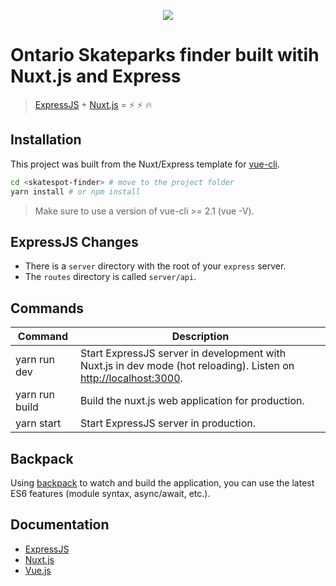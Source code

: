 <p align="center"><img src="https://cloud.githubusercontent.com/assets/904724/22470179/b84f58d8-e7ce-11e6-995b-0933711ca566.png"></p>


# Ontario Skateparks finder built witih Nuxt.js and Express

> [ExpressJS](http://expressjs.com/) + [Nuxt.js](https://nuxtjs.org) = :zap: :zap: :fire:

## Installation

This project was built from the Nuxt/Express template for [vue-cli](https://github.com/vuejs/vue-cli).

```bash
cd <skatespot-finder> # move to the project folder
yarn install # or npm install
```

> Make sure to use a version of vue-cli >= 2.1 (vue -V).

## ExpressJS Changes

- There is a  `server` directory with the root of your `express` server.
- The `routes` directory is called `server/api`.

## Commands

| Command | Description |
|---------|-------------|
| yarn run dev | Start ExpressJS server in development with Nuxt.js in dev mode (hot reloading). Listen on [http://localhost:3000](http://localhost:3000). |
| yarn run build | Build the nuxt.js web application for production. |
| yarn start | Start ExpressJS server in production. |

## Backpack

Using [backpack](https://github.com/palmerhq/backpack) to watch and build the application, you can use the latest ES6 features (module syntax, async/await, etc.).

## Documentation

- [ExpressJS](http://expressjs.com/en/guide/routing.html)
- [Nuxt.js](https://nuxtjs.org/guide/)
- [Vue.js](http://vuejs.org/guide/)
